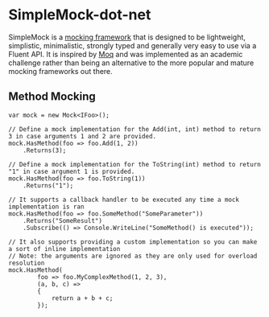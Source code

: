 SimpleMock-dot-net
==================

SimpleMock is a [mocking framework][1] that is designed to be lightweight, simplistic, minimalistic, strongly typed and generally very easy to use via a Fluent API. It is inspired by [Moq][2] and was implemented as an academic challenge rather than being an alternative to the more popular and mature mocking frameworks out there.

Method Mocking
--------------
    var mock = new Mock<IFoo>();
	
	// Define a mock implementation for the Add(int, int) method to return 3 in case arguments 1 and 2 are provided.
	mock.HasMethod(foo => foo.Add(1, 2))
	    .Returns(3);

    // Define a mock implementation for the ToString(int) method to return "1" in case argument 1 is provided.
	mock.HasMethod(foo => foo.ToString(1))
	    .Returns("1");

    // It supports a callback handler to be executed any time a mock implementation is ran
	mock.HasMethod(foo => foo.SomeMethod("SomeParameter"))
	    .Returns("SomeResult")
		.Subscribe(() => Console.WriteLine("SomeMethod() is executed"));

    // It also supports providing a custom implementation so you can make a sort of inline implementation
	// Note: the arguments are ignored as they are only used for overload resolution
	mock.HasMethod(
            foo => foo.MyComplexMethod(1, 2, 3),
            (a, b, c) => 
            {
                return a + b + c;
            });

[1]: http://en.wikipedia.org/wiki/Mock_object
[2]: http://code.google.com/p/moq/wiki/QuickStart